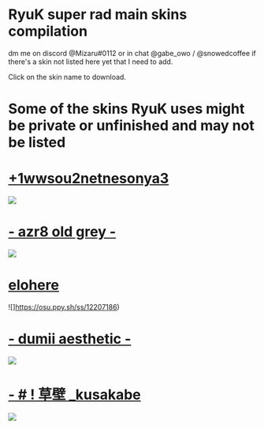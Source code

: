 # RyuK super rad main skins compilation
dm me on discord @Mizaru#0112 or in chat @gabe_owo / @snowedcoffee if there's a skin not listed here yet that I need to add. 



Click on the skin name to download.
# Some of the skins RyuK uses might be private or unfinished and may not be listed

# [+1wwsou2netnesonya3](https://drive.google.com/open?id=1bsNRFd2a7Uapk_wm-Ne23AIO5A9v4I8l)
![](https://osu.ppy.sh/ss/12207147)

# [- azr8 old grey -](https://www.dropbox.com/s/v32pu409tcfwm1p/-%20azr8%20old%20grey%20-.osk?dl=0)
![](https://osu.ppy.sh/ss/12165830)

# [elohere](https://drive.google.com/open?id=1G6D_Di0it0PNjXJDZ6K21ut7_1nyV7H-)
![]https://osu.ppy.sh/ss/12207186)

# [- dumii aesthetic -](https://www.dropbox.com/s/s1vvmc342myw4q7/-dummy%20aesthetic%20-.osk?dl=0)
![](https://osu.ppy.sh/ss/12004410)

# [- # ! 草壁 _kusakabe](https://mizaru.s-ul.eu/9PWkyMQc) 
![](https://osu.ppy.sh/ss/11838360)



